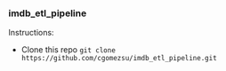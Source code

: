 ### imdb_etl_pipeline

Instructions:

* Clone this repo `git clone https://github.com/cgomezsu/imdb_etl_pipeline.git`

